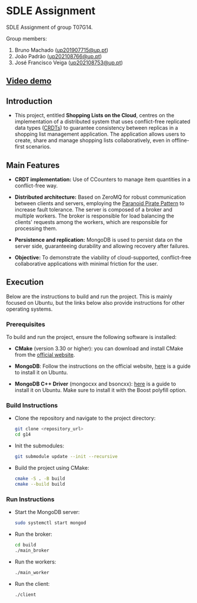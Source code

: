 # SDLE Assignment

SDLE Assignment of group T07G14.

Group members:

1. Bruno Machado (up201907715@up.pt)
2. João Padrão (up202108766@up.pt)
3. José Francisco Veiga (up202108753@up.pt)

## [Video demo](https://www.youtube.com/watch?v=sn-efuW2-5E)

## Introduction

- This project, entitled **Shopping Lists on the Cloud**, centres on the implementation of a distributed system that uses conflict-free replicated data types ([CRDTs](https://en.wikipedia.org/wiki/Conflict-free_replicated_data_type)) to guarantee consistency between replicas in a shopping list management application. The application allows users to create, share and manage shopping lists collaboratively, even in offline-first scenarios.

## Main Features

- **CRDT implementation:** Use of CCounters to manage item quantities in a conflict-free way.

- **Distributed architecture:** Based on ZeroMQ for robust communication between clients and servers, employing the [Paranoid Pirate Pattern](https://zguide.zeromq.org/docs/chapter4/) to increase fault tolerance. The server is composed of a broker and multiple workers. The broker is responsible for load balancing the clients' requests among the workers, which are responsible for processing them.

- **Persistence and replication:** MongoDB is used to persist data on the server side, guaranteeing durability and allowing recovery after failures.

- **Objective:** To demonstrate the viability of cloud-supported, conflict-free collaborative applications with minimal friction for the user.

## Execution

Below are the instructions to build and run the project. This is mainly focused on Ubuntu, but the links below also provide instructions for other operating systems.

### Prerequisites

To build and run the project, ensure the following software is installed:

- **CMake** (version 3.30 or higher): you can download and install CMake from the [official website](https://cmake.org/download/).

- **MongoDB**: Follow the instructions on the official website, [here](https://www.mongodb.com/docs/manual/tutorial/install-mongodb-on-ubuntu/) is a guide to install it on Ubuntu.

- **MongoDB C++ Driver** (mongocxx and bsoncxx): [here](https://www.mongodb.com/docs/languages/cpp/cpp-driver/current/installation/linux/) is a guide to install it on Ubuntu. Make sure to install it with the Boost polyfill option.

### Build Instructions

- Clone the repository and navigate to the project directory:

   ```bash
   git clone <repository_url>
   cd g14
   ```

- Init the submodules:

   ```bash
   git submodule update --init --recursive
   ```

- Build the project using CMake:

   ```bash
   cmake -S . -B build
   cmake --build build
   ```

### Run Instructions

- Start the MongoDB server:

   ```bash
   sudo systemctl start mongod
   ```

- Run the broker:

   ```bash
   cd build
   ./main_broker
   ```

- Run the workers:

   ```bash
   ./main_worker
   ```

- Run the client:

   ```bash
   ./client
   ```
